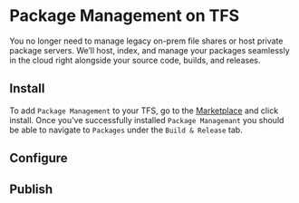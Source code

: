 # Package Management on TFS

You no longer need to manage legacy on-prem file shares or host private package servers. We’ll host, index, and manage your packages seamlessly in the cloud right alongside your source code, builds, and releases.

## Install

To add `Package Management` to your TFS, go to the [Marketplace](https://marketplace.visualstudio.com/items?itemName=ms.feed) and click install. Once you've successfully installed `Package Managemant` you should be able to navigate to `Packages` under the `Build & Release` tab.

## Configure



## Publish